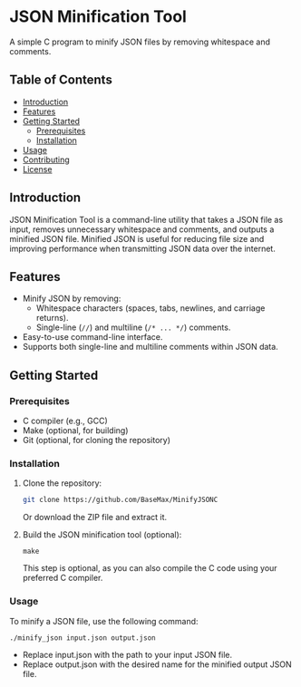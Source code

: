 # JSON Minification Tool

A simple C program to minify JSON files by removing whitespace and comments.

## Table of Contents

- [Introduction](#introduction)
- [Features](#features)
- [Getting Started](#getting-started)
  - [Prerequisites](#prerequisites)
  - [Installation](#installation)
- [Usage](#usage)
- [Contributing](#contributing)
- [License](#license)

## Introduction

JSON Minification Tool is a command-line utility that takes a JSON file as input, removes unnecessary whitespace and comments, and outputs a minified JSON file. Minified JSON is useful for reducing file size and improving performance when transmitting JSON data over the internet.

## Features

- Minify JSON by removing:
  - Whitespace characters (spaces, tabs, newlines, and carriage returns).
  - Single-line (`//`) and multiline (`/* ... */`) comments.
- Easy-to-use command-line interface.
- Supports both single-line and multiline comments within JSON data.

## Getting Started

### Prerequisites

- C compiler (e.g., GCC)
- Make (optional, for building)
- Git (optional, for cloning the repository)

### Installation

1. Clone the repository:

   ```bash
   git clone https://github.com/BaseMax/MinifyJSONC
   ```

    Or download the ZIP file and extract it.

2. Build the JSON minification tool (optional):
   ```console
   make
   ```

   This step is optional, as you can also compile the C code using your preferred C compiler.

  ### Usage

  To minify a JSON file, use the following command:
  ```console
  ./minify_json input.json output.json
  ```

  - Replace input.json with the path to your input JSON file.
  - Replace output.json with the desired name for the minified output JSON file.
